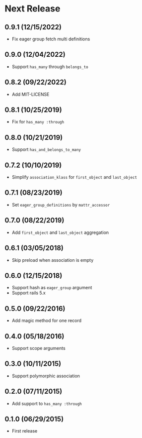# Next Release

## 0.9.1 (12/15/2022)

* Fix eager group fetch multi definitions

## 0.9.0 (12/04/2022)

* Support `has_many`  through `belongs_to`

## 0.8.2 (09/22/2022)

* Add MIT-LICENSE

## 0.8.1 (10/25/2019)

* Fix for `has_many :through`

## 0.8.0 (10/21/2019)

* Support `has_and_belongs_to_many`

## 0.7.2 (10/10/2019)

* Simplify `association_klass` for `first_object` and `last_object`

## 0.7.1 (08/23/2019)

* Set `eager_group_definitions` by `mattr_accessor`

## 0.7.0 (08/22/2019)

* Add `first_object` and `last_object` aggregation

## 0.6.1 (03/05/2018)

* Skip preload when association is empty

## 0.6.0 (12/15/2018)

* Support hash as `eager_group` argument
* Support rails 5.x

## 0.5.0 (09/22/2016)

* Add magic method for one record

## 0.4.0 (05/18/2016)

* Support scope arguments

## 0.3.0 (10/11/2015)

* Support polymorphic association

## 0.2.0 (07/11/2015)

* Add support to `has_many :through`

## 0.1.0 (06/29/2015)

* First release
